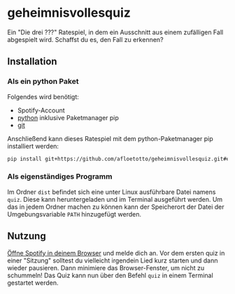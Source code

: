 # geheimnisvollesquiz

Ein "Die drei ???" Ratespiel, in dem ein Ausschnitt aus einem zufälligen Fall
abgespielt wird.
Schaffst du es, den Fall zu erkennen?

## Installation

### Als ein python Paket

Folgendes wird benötigt:

- Spotify-Account
- [python](https://www.python.org/downloads/) inklusive Paketmanager pip
- [git](https://git-scm.com/downloads)

Anschließend kann dieses Ratespiel mit dem python-Paketmanager pip installiert werden:

```bash
pip install git+https://github.com/afloetotto/geheimnisvollesquiz.git#egg=geheimnisvollesquiz
```

### Als eigenständiges Programm

Im Ordner `dist` befindet sich eine unter Linux ausführbare Datei namens `quiz`.
Diese kann heruntergeladen und im Terminal ausgeführt werden.
Um das in jedem Ordner machen zu können kann der Speicherort der Datei der
Umgebungsvariable `PATH` hinzugefügt werden.

## Nutzung

[Öffne Spotify in deinem Browser](https://open.spotify.com/) und melde dich an.
Vor dem ersten quiz in einer "Sitzung" solltest du vielleicht irgendein Lied
kurz starten und dann wieder pausieren.
Dann minimiere das Browser-Fenster, um nicht zu schummeln!
Das Quiz kann nun über den Befehl `quiz` in einem Terminal gestartet werden.

